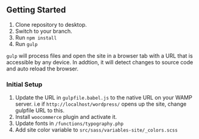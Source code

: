 ## Getting Started

1. Clone repository to desktop.
2. Switch to your branch.
3. Run `npm install`
4. Run `gulp`

`gulp` will process files and open the site in a browser tab with a URL that is accessible by any device. In addtion, it will detect changes to source code and auto reload the browser.

### Initial Setup
1. Update the URL in `gulpfile.babel.js` to the native URL on your WAMP server. i.e if `http://localhost/wordpress/` opens up the site, change gulpfile URL to this.
2. Install `woocommerce` plugin and activate it.
3. Update fonts in `/functions/typography.php`
4. Add site color variable to `src/sass/variables-site/_colors.scss`